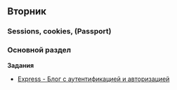 ## Вторник


### Sessions, cookies, (Passport)

### Основной раздел

**Задания**

<!-- - [Express - Аутентификация](../../../../core-express-authentication-intro) -->

- [Express - Блог с аутентификацией и авторизацией](../../../../core-passport-blog-multiauthor)
